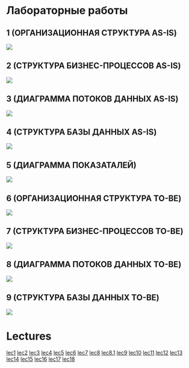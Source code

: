 # Лабораторные работы

## 1 (ОРГАНИЗАЦИОННАЯ СТРУКТУРА AS-IS)

![](./lab1/Screen%20Shot%202023-09-06%20at%206.09.40%20PM.png)

## 2  (СТРУКТУРА БИЗНЕС-ПРОЦЕССОВ AS-IS)

![](./lab2/Screen%20Shot%202023-09-06%20at%206.09.47%20PM.png)

## 3 (ДИАГРАММА ПОТОКОВ ДАННЫХ AS-IS)

![](./lab3/Screen%20Shot%202023-09-06%20at%206.10.04%20PM.png)

## 4 (СТРУКТУРА БАЗЫ ДАННЫХ AS-IS)

![](./lab3/Screen%20Shot%202023-09-06%20at%206.10.04%20PM.png)

## 5 (ДИАГРАММА ПОКАЗАТАЛЕЙ)

![](./lab5/Screen%20Shot%202023-09-06%20at%206.10.20%20PM.png)

## 6 (ОРГАНИЗАЦИОННАЯ СТРУКТУРА TO-BE)

![](./lab6/Screen%20Shot%202023-09-06%20at%206.10.26%20PM.png)

## 7 (СТРУКТУРА БИЗНЕС-ПРОЦЕССОВ TO-BE)

![](./lab7/Screen%20Shot%202023-09-06%20at%206.10.51%20PM.png)

## 8 (ДИАГРАММА ПОТОКОВ ДАННЫХ TO-BE)

![](./lab8/Screen%20Shot%202023-09-06%20at%206.10.58%20PM.png)

## 9 (СТРУКТУРА БАЗЫ ДАННЫХ TO-BE)

![](./lab9/Screen%20Shot%202023-09-06%20at%206.11.04%20PM.png)

# Lectures

[lec1](./lec/lec1.pdf)
[lec2](./lec/lec2.pdf)
[lec3](./lec/lec3.pdf)
[lec4](./lec/lec4.pdf)
[lec5](./lec/lec5.pdf)
[lec6](./lec/lec6.pdf)
[lec7](./lec/lec7.pdf)
[lec8](./lec/lec8.pdf)
[lec8.1](./lec/lec8.1.pdf)
[lec9](./lec/lec9.pdf)
[lec10](./lec/lec10.pdf)
[lec11](./lec/lec11.pdf)
[lec12](./lec/lec12.pdf)
[lec13](./lec/lec13.pdf)
[lec14](./lec/lec14.pdf)
[lec15](./lec/lec15.pdf)
[lec16](./lec/lec16.pdf)
[lec17](./lec/lec17.pdf)
[lec18](./lec/lec18.pdf)

